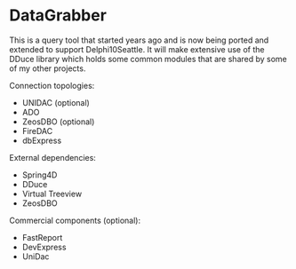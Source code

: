 # DataGrabber
This is a query tool that started years ago and is now being ported and extended to support Delphi10Seattle. It will make extensive use of the DDuce library which holds some common modules that are shared by some of my other projects.

Connection topologies:
- UNIDAC (optional)
- ADO
- ZeosDBO (optional)
- FireDAC
- dbExpress

External dependencies:
- Spring4D
- DDuce
- Virtual Treeview
- ZeosDBO

Commercial components (optional):
- FastReport
- DevExpress
- UniDac
